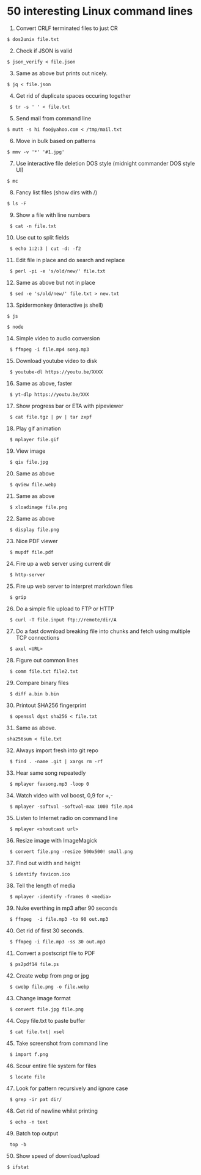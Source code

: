 # 50 interesting Linux command lines

1. Convert CRLF terminated files to just CR

```shell
$ dos2unix file.txt
```

2. Check if JSON is valid

```shell
$ json_verify < file.json
```

3. Same as above but prints out nicely.

```shell
$ jq < file.json
```

4. Get rid of duplicate spaces occuring together

```shell
 $ tr -s ' ' < file.txt
```

5. Send mail from command line

```shell
$ mutt -s hi foo@yahoo.com < /tmp/mail.txt
```

6. Move in bulk based on patterns

```shell
$ mmv -v '*' '#1.jpg'
```

7. Use interactive file deletion DOS style
	(midnight commander DOS style UI)

```shell
$ mc
```


8. Fancy list files (show dirs with /)

```shell
$ ls -F
```

9. Show a file with line numbers

```shell
 $ cat -n file.txt
```

10. Use cut to split fields

```shell
 $ echo 1:2:3 | cut -d: -f2
```

11. Edit file in place and do search and replace

```shell
 $ perl -pi -e 's/old/new/' file.txt
```

12. Same as above but not in place

```shell
 $ sed -e 's/old/new/' file.txt > new.txt
```

13. Spidermonkey (interactive js shell)

```shell
$ js 
```

```shell
$ node
```

14. Simple video to audio conversion

```shell
 $ ffmpeg -i file.mp4 song.mp3
```
15. Download youtube video to disk

```shell
 $ youtube-dl https://youtu.be/XXXX
```

16. Same as above, faster

```shell
 $ yt-dlp https://youtu.be/XXX
```

17. Show progress bar or ETA with pipeviewer

```shell
 $ cat file.tgz | pv | tar zxpf
```

18. Play gif animation

```shell
 $ mplayer file.gif
```

19. View image

```shell
 $ qiv file.jpg
```

20. Same as above

```shell
 $ qview file.webp
```

21. Same as above

```shell
 $ xloadimage file.png
```

22.  Same as above

```shell
 $ display file.png
```


23. Nice PDF viewer

```shell
 $ mupdf file.pdf
```

24. Fire up a web server using current dir

```shell
 $ http-server
```

25. Fire up web server to interpret markdown files

```shell
 $ grip
```

26. Do a simple file upload to FTP or HTTP

```shell
 $ curl -T file.input ftp://remote/dir/A
```

27. Do a fast download breaking file into chunks and fetch 
    using multiple TCP connections

```shell
 $ axel <URL>
```

28. Figure out common lines

```shell
 $ comm file.txt file2.txt
```

29. Compare binary files

```shell
 $ diff a.bin b.bin
```

30.  Printout SHA256 fingerprint

```shell
 $ openssl dgst sha256 < file.txt
```

31. Same as above.

```shell
sha256sum < file.txt
```

32. Always import fresh into git repo

```shell
 $ find . -name .git | xargs rm -rf
```

33. Hear same song repeatedly

```shell
 $ mplayer favsong.mp3 -loop 0
```

34. Watch video with vol boost, 0,9 for +,-

```shell
 $ mplayer -softvol -softvol-max 1000 file.mp4
```

35. Listen to Internet radio on command line

```shell
 $ mplayer <shoutcast url>
```

36. Resize image with ImageMagick

```shell
 $ convert file.png -resize 500x500! small.png
```

37. Find out width and height

```shell
 $ identify favicon.ico
```

38. Tell the length of media

```shell
 $ mplayer -identify -frames 0 <media>
```

39. Nuke everthing in mp3 after 90 seconds

```shell
 $ ffmpeg  -i file.mp3 -to 90 out.mp3
```

40. Get rid of first 30 seconds.

```shell
 $ ffmpeg -i file.mp3 -ss 30 out.mp3
```

41. Convert a postscript file to PDF

```shell
 $ ps2pdf14 file.ps
```

42. Create webp from png or jpg

```shell
 $ cwebp file.png -o file.webp
```

43. Change image format

```shell
 $ convert file.jpg file.png
```

44. Copy file.txt to paste buffer

```shell
 $ cat file.txt| xsel
```

45. Take screenshot from command line

```shell
 $ import f.png
```

46.  Scour entire file system for files

```shell
 $ locate file
```

47. Look for pattern recursively and ignore case

```shell
 $ grep -ir pat dir/
```

48. Get rid of newline whilst printing

```shell
 $ echo -n text
```

49. Batch top output

```shell
 top -b
```

50. Show speed of download/upload

```shell
$ ifstat
```
